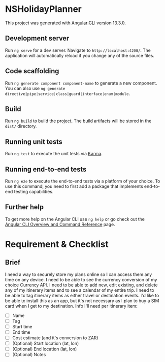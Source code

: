 # NSHolidayPlanner

This project was generated with [Angular CLI](https://github.com/angular/angular-cli) version 13.3.0.

## Development server

Run `ng serve` for a dev server. Navigate to `http://localhost:4200/`. The application will automatically reload if you change any of the source files.

## Code scaffolding

Run `ng generate component component-name` to generate a new component. You can also use `ng generate directive|pipe|service|class|guard|interface|enum|module`.

## Build

Run `ng build` to build the project. The build artifacts will be stored in the `dist/` directory.

## Running unit tests

Run `ng test` to execute the unit tests via [Karma](https://karma-runner.github.io).

## Running end-to-end tests

Run `ng e2e` to execute the end-to-end tests via a platform of your choice. To use this command, you need to first add a package that implements end-to-end testing capabilities.

## Further help

To get more help on the Angular CLI use `ng help` or go check out the [Angular CLI Overview and Command Reference](https://angular.io/cli) page.

# Requirement & Checklist

## Brief

I need a way to securely store my plans online so I can access them any time on any
device.
I need to be able to see the currency conversion of my choice Currency API.
I need to be able to add new, edit existing, and delete any of my itinerary items and to see
a calendar of my entire trip.
I need to be able to tag itinerary items as either travel or destination events.
I'd like to be able to install this as an app, but it's not necessary as I plan to buy a SIM card
when I get to my destination.
Info I'll need per itinerary item:

- [ ] Name
- [ ] Tag
- [ ] Start time
- [ ] End time
- [ ] Cost estimate (and it's conversion to ZAR)
- [ ] (Optional) Start location (lat, lon)
- [ ] (Optional) End location (lat, lon)
- [ ] (Optional) Notes
